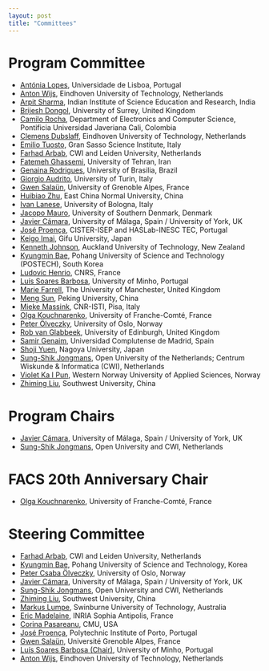 ```yaml
---
layout: post
title: "Committees"
---
```


# Program Committee

- [Antónia Lopes](mal@di.fc.ul.pt), Universidade de Lisboa, Portugal
- [Anton Wijs](A.J.Wijs@tue.nl), Eindhoven University of Technology, Netherlands
- [Arpit Sharma](arpit@iiserb.ac.in), Indian Institute of Science Education and Research, India
- [Brijesh Dongol](b.dongol@surrey.ac.uk), University of Surrey, United Kingdom
- [Camilo Rocha](camilo.rocha@gmail.com), Department of Electronics and Computer Science, Pontificia Universidad Javeriana Cali, Colombia
- [Clemens Dubslaff](c.dubslaff@tue.nl), Eindhoven University of Technology, Netherlands
- [Emilio Tuosto](emilio.tuosto@gssi.it), Gran Sasso Science Institute, Italy
- [Farhad Arbab](farhad@cwi.nl), CWI and Leiden University, Netherlands
- [Fatemeh Ghassemi](fa.ghassemi@gmail.com), University of Tehran, Iran
- [Genaina Rodrigues](genaina@unb.br), University of Brasilia, Brazil
- [Giorgio Audrito](giorgio.audrito@unito.it), University of Turin, Italy
- [Gwen Salaün](Gwen.Salaun@inria.fr), University of Grenoble Alpes, France
- [Huibiao Zhu](hbzhu@sei.ecnu.edu.cn), East China Normal University, China
- [Ivan Lanese](ivan.lanese@gmail.com), University of Bologna, Italy
- [Jacopo Mauro](mauro.jacopo@gmail.com), University of Southern Denmark, Denmark
- [Javier Cámara](https://javier-camara.github.io/), University of Málaga, Spain / University of York, UK
- [José Proença](pro@isep.ipp.pt), CISTER-ISEP and HASLab-INESC TEC, Portugal
- [Keigo Imai](keigo.imai@gmail.com), Gifu University, Japan
- [Kenneth Johnson](kenneth.johnson@aut.ac.nz), Auckland University of Technology, New Zealand
- [Kyungmin Bae](kmbae@postech.ac.kr), Pohang University of Science and Technology (POSTECH), South Korea
- [Ludovic Henrio](ludovic.henrio@ens-lyon.fr), CNRS, France
- [Luís Soares Barbosa](lsb@di.uminho.pt), University of Minho, Portugal
- [Marie Farrell](marie.farrell@manchester.ac.uk), The University of Manchester, United Kingdom
- [Meng Sun](sunm@pku.edu.cn), Peking University, China
- [Mieke Massink](mieke.massink@isti.cnr.it), CNR-ISTI, Pisa, Italy
- [Olga Kouchnarenko](olga.kouchnarenko@femto-st.fr), University of Franche-Comté, France
- [Peter Ölveczky](peterol@ifi.uio.no), University of Oslo, Norway
- [Rob van Glabbeek](rvg@cs.stanford.edu), University of Edinburgh, United Kingdom
- [Samir Genaim](genaim@gmail.com), Universidad Complutense de Madrid, Spain
- [Shoji Yuen](yuen@i.nagoya-u.ac.jp), Nagoya University, Japan
- [Sung-Shik Jongmans](ssj@ou.nl), Open University of the Netherlands; Centrum Wiskunde & Informatica (CWI), Netherlands
- [Violet Ka I Pun](violet@foldr.org), Western Norway University of Applied Sciences, Norway
- [Zhiming Liu](zhimingliu88@swu.edu.cn), Southwest University, China

# Program Chairs

 - [Javier C&aacute;mara](https://javier-camara.github.io/), University of M&aacute;laga, Spain / University of York, UK
 - [Sung-Shik Jongmans](https://sungshik.github.io/), Open University and CWI, Netherlands

# FACS 20th Anniversary Chair

- [Olga Kouchnarenko](olga.kouchnarenko@femto-st.fr), University of Franche-Comté, France

# Steering Committee

 - [Farhad Arbab](https://homepages.cwi.nl/~farhad/), CWI and Leiden University, Netherlands
 - [Kyungmin Bae](http://sv.postech.ac.kr/~kmbae/), Pohang University of Science and Technology, Korea
 - [Peter Csaba Ölveczky](https://olveczky.se/), University of Oslo, Norway
 - [Javier Cámara](https://javier-camara.github.io/), University of Málaga, Spain / University of York, UK
 - [Sung-Shik Jongmans](https://sungshik.github.io/), Open University and CWI, Netherlands
 - [Zhiming Liu](http://cis.swu.edu.cn/info/1013/1154.htm), Southwest University, China
 - [Markus Lumpe](https://www.swinburne.edu.au/research/our-research/access-our-research/find-a-researcher-or-supervisor/researcher-profile/?id=mlumpe), Swinburne University of Technology, Australia
 - [Eric Madelaine](http://www-sop.inria.fr/members/Eric.Madelaine/), INRIA Sophia Antipolis, France
 - [Corina Pasareanu](https://www.cylab.cmu.edu/directory/bios/pasareanu-corina.html), CMU, USA
 - [José Proença](https://jose.proenca.org/), Polytechnic Institute of Porto, Portugal
 - [Gwen Salaün](https://convecs.inria.fr/people/Gwen.Salaun/), Université Grenoble Alpes, France
 - [Luís Soares Barbosa (Chair)](https://unu.edu/experts/luis-soares-barbosa.html), University of Minho, Portugal
 - [Anton Wijs](https://www.win.tue.nl/~awijs/), Eindhoven University of Technology, Netherlands
